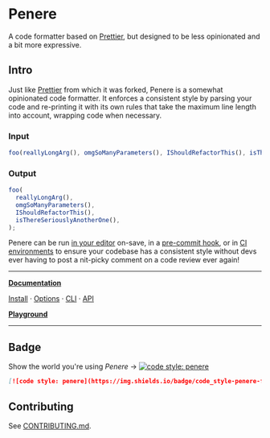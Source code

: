 # Penere

A code formatter based on [Prettier](https://prettier.io), but designed to be less opinionated and a bit more expressive.

## Intro

Just like [Prettier](https://prettier.io) from which it was forked, Penere is a somewhat opinionated code formatter. It enforces a consistent style by parsing your code and re-printing it with its own rules that take the maximum line length into account, wrapping code when necessary.

### Input

<!-- prettier-ignore -->
```js
foo(reallyLongArg(), omgSoManyParameters(), IShouldRefactorThis(), isThereSeriouslyAnotherOne());
```

### Output

```js
foo(
  reallyLongArg(),
  omgSoManyParameters(),
  IShouldRefactorThis(),
  isThereSeriouslyAnotherOne(),
);
```

Penere can be run [in your editor](https://prettier.io/docs/en/editors.html) on-save, in a [pre-commit hook](https://prettier.io/docs/en/precommit.html), or in [CI environments](https://prettier.io/docs/en/cli.html#list-different) to ensure your codebase has a consistent style without devs ever having to post a nit-picky comment on a code review ever again!

---

**[Documentation](https://prettier.io/docs/en/)**

<!-- prettier-ignore -->
[Install](https://prettier.io/docs/en/install.html) ·
[Options](https://prettier.io/docs/en/options.html) ·
[CLI](https://prettier.io/docs/en/cli.html) ·
[API](https://prettier.io/docs/en/api.html)

**[Playground](https://prettier.io/playground/)**

---

## Badge

Show the world you're using _Penere_ → [![code style: penere](https://img.shields.io/badge/code_style-penere-ffaa00.svg?style=flat-square)](https://github.com/ditojs/penere)

```md
[![code style: penere](https://img.shields.io/badge/code_style-penere-ffaa00.svg?style=flat-square)](https://github.com/ditojs/penere)
```

## Contributing

See [CONTRIBUTING.md](CONTRIBUTING.md).
